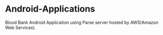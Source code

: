 # Android-Applications
Blood Bank Android Application using Parse server hosted by AWS(Amazon Web Services). 

